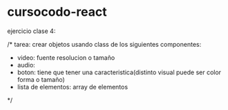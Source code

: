 # cursocodo-react

ejercicio clase 4:

/\*
tarea:
crear objetos usando class de los siguientes componentes:

- video: fuente resolucion o tamaño
- audio:
- boton: tiene que tener una caracteristica(distinto visual puede ser color forma o tamaño)
- lista de elementos: array de elementos

\*/
